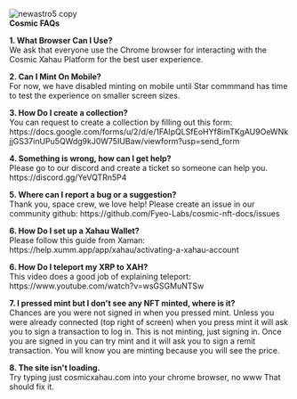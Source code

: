 ![newastro5 copy](https://github.com/Fyeo-Labs/cosmic-nft-docs/assets/153206055/2b9ff6a5-d535-49cf-937e-d8475f34f8c9)<br><B>Cosmic FAQs</b><br>

<p><b>1. What Browser Can I Use?</b><br>
We ask that everyone use the Chrome browser for interacting with the Cosmic Xahau Platform for the best user experience.
<p>
<b>2. Can I Mint On Mobile?</b><br>
For now, we have disabled minting on mobile until Star commmand has time to test the experience on smaller screen sizes.

<p><b>3. How Do I create a collection?</b><br>
You can request to create a collection by filling out this form: https://docs.google.com/forms/u/2/d/e/1FAIpQLSfEoHYf8imTKgAU9OeWNkjjGS37inUPu5QWdg9kJ0W75IUBaw/viewform?usp=send_form

<p><b>4. Something is wrong, how can I get help?</b><br>
Please go to our discord and create a ticket so someone can help you. https://discord.gg/YeVQTRn5P4
<p><b>5. Where can I report a bug or a suggestion?</b><br>
Thank you, space crew, we love help! Please create an issue in our community github: https://github.com/Fyeo-Labs/cosmic-nft-docs/issues
<p><b>6. How Do I set up a Xahau Wallet?</b><br>
Please follow this guide from Xaman: https://help.xumm.app/app/xahau/activating-a-xahau-account
<p><b>6. How Do I teleport my XRP to XAH?</b><br>
This video does a good job of explaining teleport: https://www.youtube.com/watch?v=wsGSGMuNTSw
<p><b>7. I pressed mint but I don't see any NFT minted, where is it?</b><br>
Chances are you were not signed in when you pressed mint. Unless you were already connected (top right of screen) when you press mint it will ask you to sign a transaction to log in. This is not minting, just signing in. Once you are signed in you can try mint and it will ask you to sign a remit transaction. You will know you are minting because you will see the price.
<p><b>8. The site isn't loading.</b><br>
Try typing just cosmicxahau.com into your chrome browser, no www That should fix it.
